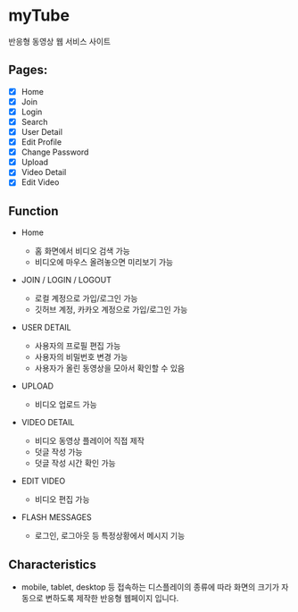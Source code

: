 # myTube

반응형 동영상 웹 서비스 사이트

## Pages:
- [x] Home
- [x] Join
- [x] Login
- [x] Search
- [x] User Detail
- [x] Edit Profile
- [x] Change Password
- [x] Upload
- [x] Video Detail
- [x] Edit Video

## Function
- Home
  - 홈 화면에서 비디오 검색 가능
  - 비디오에 마우스 올려놓으면 미리보기 가능
 
- JOIN / LOGIN / LOGOUT
  - 로컬 계정으로 가입/로그인 가능
  - 깃허브 계정, 카카오 계정으로 가입/로그인 가능
 
- USER DETAIL
  - 사용자의 프로필 편집 가능
  - 사용자의 비밀번호 변경 가능
  - 사용자가 올린 동영상을 모아서 확인할 수 있음
  
- UPLOAD
  - 비디오 업로드 가능
  
- VIDEO DETAIL
  - 비디오 동영상 플레이어 직접 제작
  - 덧글 작성 가능
  - 덧글 작성 시간 확인 가능
  
- EDIT VIDEO
  - 비디오 편집 가능
  
- FLASH MESSAGES
  - 로그인, 로그아웃 등 특정상황에서 메시지 기능 

## Characteristics
-  mobile, tablet, desktop 등 접속하는 디스플레이의 종류에 따라 화면의 크기가 자동으로 변하도록 제작한 반응형 웹페이지 입니다. 
